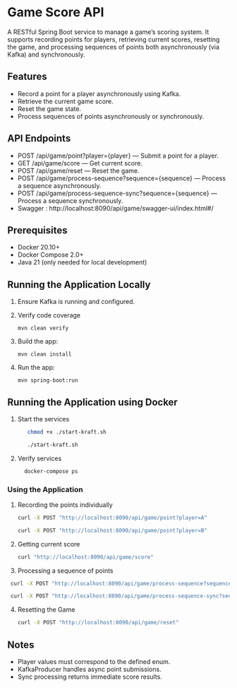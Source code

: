 # Game Score API
A RESTful Spring Boot service to manage a game’s scoring system. It supports recording points for players, retrieving current scores, resetting the game, and processing sequences of points both asynchronously (via Kafka) and synchronously.

## Features
- Record a point for a player asynchronously using Kafka.
- Retrieve the current game score.
- Reset the game state.
- Process sequences of points asynchronously or synchronously.

## API Endpoints
- POST /api/game/point?player={player} — Submit a point for a player.
- GET /api/game/score — Get current score.
- POST /api/game/reset — Reset the game.
- POST /api/game/process-sequence?sequence={sequence} — Process a sequence asynchronously.
- POST /api/game/process-sequence-sync?sequence={sequence} — Process a sequence synchronously.
- Swagger : http://localhost:8090/api/game/swagger-ui/index.html#/

## Prerequisites
- Docker 20.10+
- Docker Compose 2.0+
- Java 21 (only needed for local development)

## Running the Application Locally

1. Ensure Kafka is running and configured.

2. Verify code coverage

   ```mvn clean verify```

3. Build the app:

   ```mvn clean install```

4. Run the app:

    ```mvn spring-boot:run```

## Running the Application using Docker

1. Start the services
   
   ```bash
      chmod +x ./start-kraft.sh
   ```

   ```bash
      ./start-kraft.sh
   ```

2. Verify services

   ```bash
     docker-compose ps
   ```

### Using the Application

1. Recording the points individually

   ```bash
   curl -X POST "http://localhost:8090/api/game/point?player=A"
   ```
   ```bash
   curl -X POST "http://localhost:8090/api/game/point?player=B"

2. Getting current score

   ```bash
   curl "http://localhost:8090/api/game/score"

3. Processing a sequence of points

  ```bash
   curl -X POST "http://localhost:8090/api/game/process-sequence?sequence=ABABAA"
   ```
  ```bash
   curl -X POST "http://localhost:8090/api/game/process-sequence-sync?sequence=ABABAA"
   ```
4. Resetting the Game
   ```bash
   curl -X POST "http://localhost:8090/api/game/reset"
   ```

## Notes
- Player values must correspond to the defined enum.
- KafkaProducer handles async point submissions.
- Sync processing returns immediate score results.
